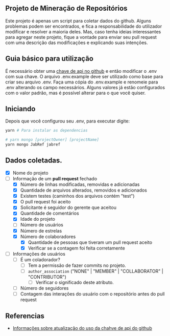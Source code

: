 ## Projeto de Mineração de Repositórios

Este projeto é apenas um script para coletar dados do github.
Alguns problemas podem ser encontrados, e fica a responsabilidade do utilizador modificar e resolver a maioria deles. 
Mas, caso tenha ideias interessantes para agregar neste projeto, fique a vontade para enviar seu pull request com uma descrição das modificações e explicando suas intenções.

## Guia básico para utilização

É necessário obter uma [chave de api no github]((https://docs.github.com/pt/github/authenticating-to-github/keeping-your-account-and-data-secure/creating-a-personal-access-token)) e então modificar o .env com sua chave.
O arquivo .env.example deve ser utilizado como base para criar seu arquivo .env.
Faça uma cópia do .env.example e renomeie para .env alterando os campo necessários.
Alguns valores já estão configurados com o valor padrão, mas é possível alterar para o que você quiser.

## Iniciando

Depois que você configurou seu .env, para executar digite:

```bash
yarn # Para instalar as dependencias

# yarn mongo [projectOwner] [projectName]
yarn mongo JabRef jabref
```

## Dados coletadas.

- [x] Nome do projeto
- [ ] Informação de um **pull request** fechado
  - [x] Número de linhas modificadas, removidas e adicionadas
  - [x] Quantidade de arquivos alterados, removidos e adicionados
  - [x] Existem testes (caminhos dos arquivos contém "test")
  - [x] O pull request foi aceito
  - [x] Solicitante é seguidor do gerente que aceitou
  - [x] Quantidade de comentários
  - [x] Idade do projeto
  - [ ] Número de usuários
  - [x] Número de estrelas
  - [x] Número de colaboradores
    - [x] Quantidade de pessoas que tiveram um pull request aceito
    - [x] Verificar se a contagem foi feita corretamente
- [ ] Informações de usuários
  - [ ] É um coladorador?
    - [ ] Tem a permissão de fazer commits no projeto.
    - [ ] `author_association` ("NONE" | "MEMBER" | "COLLABORATOR" | "CONTRIBUTOR")
      - [ ] Verificar o significado deste atributo.
  - [ ] Número de seguidores
  - [ ] Contagem das interações do usuário com o repositório antes do pull request

## Referencias

* [Informações sobre atualização do uso da chahve de api do github](https://developer.github.com/changes/2020-02-10-deprecating-auth-through-query-param/)

